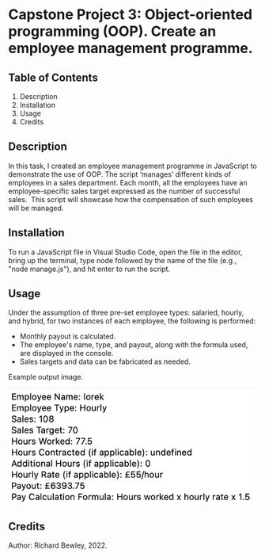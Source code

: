# Capstone Project 3: Object-oriented programming (OOP). Create an employee management programme.

## Table of Contents 

1. Description
2. Installation
3. Usage
4. Credits

## Description 

In this task, I created an employee management programme in JavaScript to demonstrate the use of OOP.
The script ‘manages’ different kinds of employees in a sales department. 
Each month, all the employees have an employee-specific sales target expressed as the number of successful sales. 
This script will showcase how the compensation of such employees will be managed.

## Installation 

To run a JavaScript file in Visual Studio Code, open the file in the editor, bring up the terminal,
type node followed by the name of the file (e.g., "node manage.js"), and hit enter to run the script.

## Usage 

Under the assumption of three pre-set employee types: salaried, hourly, and hybrid, 
for two instances of each employee, the following is performed:
* Monthly payout is calculated.
* The employee's name, type, and payout, along with the formula used, are displayed in the console.
* Sales targets and data can be fabricated as needed.

Example output image.

![Screenshot](Screenshot_Manage.png)

## Credits
Author: Richard Bewley, 2022.

